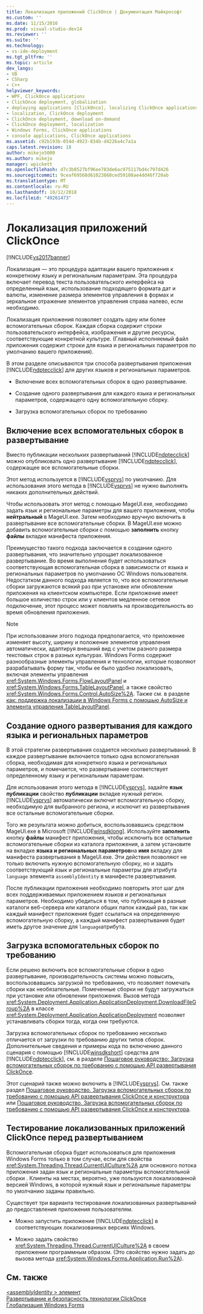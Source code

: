 ```yaml
---
title: Локализация приложений ClickOnce | Документация Майкрософт
ms.custom: ''
ms.date: 11/15/2016
ms.prod: visual-studio-dev14
ms.reviewer: ''
ms.suite: ''
ms.technology:
- vs-ide-deployment
ms.tgt_pltfrm: ''
ms.topic: article
dev_langs:
- VB
- CSharp
- C++
helpviewer_keywords:
- WPF, ClickOnce applications
- ClickOnce deployment, globalization
- deploying applications [ClickOnce], localizing ClickOnce applications
- localization, ClickOnce deployment
- ClickOnce deployment, download on-demand
- ClickOnce deployment, localization
- Windows Forms, ClickOnce applications
- console applications, ClickOnce applications
ms.assetid: c92b193b-054d-4923-834b-d4226a4c7a1a
caps.latest.revision: 18
author: mikejo5000
ms.author: mikejo
manager: wpickett
ms.openlocfilehash: d7c3b8527bf96ee783de6ac975117bd4c797d426
ms.sourcegitcommit: 9ceaf69568d61023868ced59108ae4dd46f720ab
ms.translationtype: MT
ms.contentlocale: ru-RU
ms.lasthandoff: 10/12/2018
ms.locfileid: "49261473"
---
```

# <a name="localizing-clickonce-applications"></a>Локализация приложений ClickOnce
[!INCLUDE[vs2017banner](../includes/vs2017banner.md)]

Локализация — это процедура адаптации вашего приложения к конкретному языку и региональным параметрам. Эта процедура включает перевод текста пользовательского интерфейса на определенный язык, использование подходящего формата дат и валюты, изменение размера элементов управления в формах и зеркальное отражение элементов управления справа налево, если необходимо.  
  
 Локализация приложения позволяет создать одну или более вспомогательных сборок. Каждая сборка содержит строки пользовательского интерфейса, изображения и другие ресурсы, соответствующие конкретной культуре. (Главный исполняемый файл приложения содержит строки для языка и региональных параметров по умолчанию вашего приложения).  
  
 В этом разделе описываются три способа развертывания приложения [!INCLUDE[ndptecclick](../includes/ndptecclick-md.md)] для других языков и региональных параметров.  
  
-   Включение всех вспомогательных сборок в одно развертывание.  
  
-   Создание одного развертывания для каждого языка и региональных параметров, содержащего одну вспомогательную сборку.  
  
-   Загрузка вспомогательных сборок по требованию  
  
## <a name="including-all-satellite-assemblies-in-a-deployment"></a>Включение всех вспомогательных сборок в развертывание  
 Вместо публикации нескольких развертываний [!INCLUDE[ndptecclick](../includes/ndptecclick-md.md)] можно опубликовать одно развертывание [!INCLUDE[ndptecclick](../includes/ndptecclick-md.md)], содержащее все вспомогательные сборки.  
  
 Этот метод используется в [!INCLUDE[vsprvs](../includes/vsprvs-md.md)] по умолчанию. Для использования этого метода в [!INCLUDE[vsprvs](../includes/vsprvs-md.md)] не нужно выполнять никаких дополнительных действий.  
  
 Чтобы использовать этот метод с помощью MageUI.exe, необходимо задать язык и региональные параметры для вашего приложения, чтобы **нейтральный** в MageUI.exe. Затем необходимо вручную включить в развертывание все вспомогательные сборки. В MageUI.exe можно добавить вспомогательные сборки с помощью **заполнить** кнопку **файлы** вкладке манифеста приложения.  
  
 Преимущество такого подхода заключается в создании одного развертывания, что значительно упрощает локализованное развертывание. Во время выполнения будет использоваться соответствующая вспомогательная сборка в зависимости от языка и региональных параметров по умолчанию ОС Windows пользователя. Недостатком данного подхода является то, что все вспомогательные сборки загружаются всякий раз при установке или обновлении приложения на клиентском компьютере. Если приложение имеет большое количество строк или у клиентов медленное сетевое подключение, этот процесс может повлиять на производительность во время обновления приложения.  
  
> [!NOTE]
>  При использовании этого подхода предполагается, что приложение изменяет высоту, ширину и положение элементов управления автоматически, адаптируя внешний вид с учетом разного размера текстовых строк в разных культурах. Windows Forms содержит разнообразные элементы управления и технологии, которые позволяют разрабатывать форму так, чтобы ее было удобно локализовать, включая элементы управления <xref:System.Windows.Forms.FlowLayoutPanel> и <xref:System.Windows.Forms.TableLayoutPanel>, а также свойство <xref:System.Windows.Forms.Control.AutoSize%2A>.  Также см. в разделе [как: поддержка локализации в Windows Forms с помощью AutoSize и элемента управления TableLayoutPanel](http://msdn.microsoft.com/library/1zkt8b33\(v=vs.110\)).  
  
## <a name="generate-one-deployment-for-each-culture"></a>Создание одного развертывания для каждого языка и региональных параметров  
 В этой стратегии развертывания создается несколько развертываний. В каждое развертывание включается только одна вспомогательная сборка, необходимая для конкретного языка и региональных параметров, и помечается, что развертывание соответствует определенному языку и региональным параметрам.  
  
 Для использования этого метода в [!INCLUDE[vsprvs](../includes/vsprvs-md.md)], задайте **язык публикации** свойство **публикации** вкладке нужный регион. [!INCLUDE[vsprvs](../includes/vsprvs-md.md)] автоматически включит вспомогательную сборку, необходимую для выбранного региона, и исключит из развертывания все остальные вспомогательные сборки.  
  
 Того же результата можно добиться, воспользовавшись средством MageUI.exe в Microsoft [!INCLUDE[winsdklong](../includes/winsdklong-md.md)]. Используйте **заполнить** кнопку **файлы** манифест приложения, чтобы исключить все остальные вспомогательные сборки из каталога приложения, а затем установите на вкладке **языка и региональных параметров**на **имя** вкладку для манифеста развертывания в MageUI.exe. Эти действия позволяют не только включить нужную вспомогательную сборку, но и задать соответствующий язык и региональные параметры для атрибута `language` элемента `assemblyIdentity` в манифесте развертывания.  
  
 После публикации приложения необходимо повторить этот шаг для всех поддерживаемых приложением языков и региональных параметров. Необходимо убедиться в том, что публикация в разные каталоги веб-сервера или каталоги общих папок каждый раз, так как каждый манифест приложения будет ссылаться на определенную вспомогательную сборку, а каждый манифест развертывания будет иметь другое значение для `language`атрибута.  
  
## <a name="downloading-satellite-assemblies-on-demand"></a>Загрузка вспомогательных сборок по требованию  
 Если решено включить все вспомогательные сборки в одно развертывание, производительность системы можно повысить, воспользовавшись загрузкой по требованию, что позволяет помечать сборки как необязательные. Помеченные сборки не будут загружаться при установке или обновлении приложения. Вызов метода <xref:System.Deployment.Application.ApplicationDeployment.DownloadFileGroup%2A> в классе <xref:System.Deployment.Application.ApplicationDeployment> позволяет устанавливать сборки тогда, когда они требуются.  
  
 Загрузка вспомогательных сборок по требованию несколько отличается от загрузки по требованию других типов сборок. Дополнительные сведения и примеры кода по включению данного сценария с помощью [!INCLUDE[winsdkshort](../includes/winsdkshort-md.md)] средства для [!INCLUDE[ndptecclick](../includes/ndptecclick-md.md)], см. в разделе [Пошаговое руководство: Загрузка вспомогательных сборок по требованию с помощью API развертывания ClickOnce](../deployment/walkthrough-downloading-satellite-assemblies-on-demand-with-the-clickonce-deployment-api.md).  
  
 Этот сценарий также можно включить в [!INCLUDE[vsprvs](../includes/vsprvs-md.md)].  См. также раздел [Пошаговое руководство. Загрузка вспомогательных сборок по требованию с помощью API развертывания ClickOnce и конструктора](http://msdn.microsoft.com/library/ms366788\(v=vs.110\)) или [Пошаговое руководство. Загрузка вспомогательных сборок по требованию с помощью API развертывания ClickOnce и конструктора](http://msdn.microsoft.com/library/ms366788\(v=vs.120\)).  
  
## <a name="testing-localized-clickonce-applications-before-deployment"></a>Тестирование локализованных приложений ClickOnce перед развертыванием  
 Вспомогательная сборка будет использоваться для приложения Windows Forms только в том случае, если для свойства <xref:System.Threading.Thread.CurrentUICulture%2A> для основного потока приложения задан язык и региональные параметры вспомогательной сборки . Клиенты на местах, вероятно, уже пользуются локализованной версией Windows, в которой нужный язык и региональные параметры по умолчанию заданы правильно.  
  
 Существует три варианта тестирования локализованных развертываний до предоставления приложения пользователям.  
  
-   Можно запустить приложение [!INCLUDE[ndptecclick](../includes/ndptecclick-md.md)] в соответствующих локализованных версиях Windows.  
  
-   Можно задать свойство <xref:System.Threading.Thread.CurrentUICulture%2A> в своем приложении программным образом. (Это свойство нужно задать до вызова метода <xref:System.Windows.Forms.Application.Run%2A>).  
  
## <a name="see-also"></a>См. также  
 [\<assemblyIdentity > элемент](../deployment/assemblyidentity-element-clickonce-deployment.md)   
 [Развертывание и безопасность технологии ClickOnce](../deployment/clickonce-security-and-deployment.md)   
 [Глобализация Windows Forms](http://msdn.microsoft.com/library/72f6cd92-83be-45ec-aa37-9cb8e3ebc3c5)



